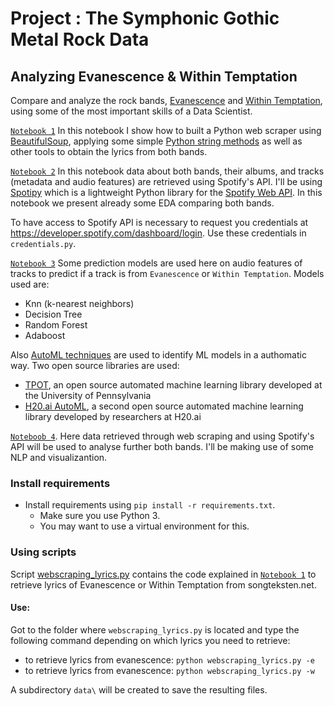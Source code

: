 # Project : The Symphonic Gothic Metal Rock Data 
## Analyzing Evanescence & Within Temptation

Compare and analyze the rock bands, [Evanescence](https://en.wikipedia.org/wiki/Evanescence) and [Within Temptation](https://en.wikipedia.org/wiki/Within_Temptation), 
using some of the most important skills of a Data Scientist.

[`Notebook 1`](https://github.com/dpbac/evanescence_and_within_temptation_in_Python/blob/master/notebook_01_webscraping_Evanescence_Within_Temptation.ipynb) In this notebook I show how 
to built a Python web scraper using [BeautifulSoup](https://www.crummy.com/software/BeautifulSoup/), applying some simple [Python string methods](https://www.w3schools.com/python/python_strings.asp) as well as other tools to obtain the lyrics from both bands.

[`Notebook 2`](https://github.com/dpbac/evanescence_and_within_temptation_in_Python/blob/master/notebook_02_Spotify_data-Evanescence_Within_Temptation.ipynb) In this notebook 
data about both bands, their albums, and tracks (metadata and audio features) are retrieved using Spotify's API. I'll be using [Spotipy](https://spotipy.readthedocs.io/en/2.12.0/) 
which is a lightweight Python library for the [Spotify Web API](https://developer.spotify.com/documentation/web-api/). In this notebook we
present already some EDA comparing both bands.

To have access to Spotify API is necessary to request you credentials at https://developer.spotify.com/dashboard/login. Use these credentials in `credentials.py`.

[`Notebook 3`](https://github.com/dpbac/evanescence_and_within_temptation_in_Python/blob/master/notebook_03_classification_using_audio_features.ipynb) 
Some prediction models are used here on audio features of tracks to predict if a track is from `Evanescence` or `Within Temptation`.
Models used are:
* Knn (k-nearest neighbors)
* Decision Tree
* Random Forest
* Adaboost

Also [AutoML techniques](https://en.wikipedia.org/wiki/Automated_machine_learning) are used to identify ML models in a authomatic way. 
Two open source libraries are used:

* [TPOT](https://epistasislab.github.io/tpot/), an open source automated machine learning library developed at the University of Pennsylvania
* [H20.ai AutoML](http://docs.h2o.ai/h2o/latest-stable/h2o-docs/automl.html), a second open source automated machine learning library developed by researchers at H20.ai

[`Noteboob 4`](https://github.com/dpbac/evanescence_and_within_temptation_in_Python/blob/master/notebook_04_some_NLP-Evanescence_Within_Temptation.ipynb). Here data retrieved through 
web scraping and using Spotify's API will be used to analyse further both bands. I'll be making use of some NLP and visualizantion.

### Install requirements
* Install requirements using `pip install -r requirements.txt`.
  * Make sure you use Python 3.
  * You may want to use a virtual environment for this.

### Using scripts

Script [webscraping_lyrics.py](https://github.com/dpbac/evanescence_and_within_temptation_in_Python/blob/master/webscraping_lyrics.py) contains the code explained in 
[`Notebook 1`](https://github.com/dpbac/evanescence_and_within_temptation_in_Python/blob/master/notebook_01_webscraping_Evanescence_Within_Temptation.ipynb) to retrieve 
lyrics of Evanescence or Within Temptation from songteksten.net.

#### Use:

Got to the folder where `webscraping_lyrics.py` is located and type the following command depending on which lyrics you need to retrieve:

- to retrieve lyrics from evanescence: `python webscraping_lyrics.py -e`
- to retrieve lyrics from evanescence: `python webscraping_lyrics.py -w`

A subdirectory `data\` will be created to save the resulting files.